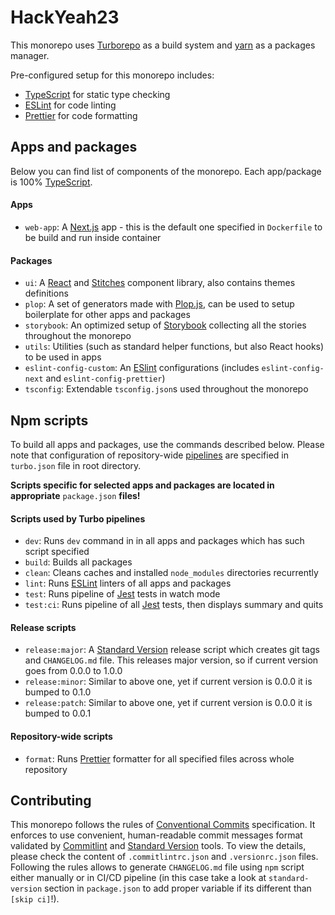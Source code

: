 # HackYeah23

This monorepo uses [Turborepo](https://turborepo.org) as a build system and [yarn](https://yarnpkg.com) as a packages manager.

Pre-configured setup for this monorepo includes:

- [TypeScript](https://www.typescriptlang.org) for static type checking
- [ESLint](https://eslint.org) for code linting
- [Prettier](https://prettier.io) for code formatting

## Apps and packages

Below you can find list of components of the monorepo. Each app/package is 100% [TypeScript](https://www.typescriptlang.org).

#### Apps

- `web-app`: A [Next.js](https://nextjs.org) app - this is the default one specified in `Dockerfile` to be build and run inside container

#### Packages

- `ui`: A [React](https://reactjs.org) and [Stitches](https://stitches.dev) component library, also contains themes definitions
- `plop`: A set of generators made with [Plop.js](https://plopjs.com), can be used to setup boilerplate for other apps and packages
- `storybook`: An optimized setup of [Storybook](https://storybook.js.org) collecting all the stories throughout the monorepo
- `utils`: Utilities (such as standard helper functions, but also React hooks) to be used in apps
- `eslint-config-custom`: An [ESlint](https://eslint.org) configurations (includes `eslint-config-next` and `eslint-config-prettier`)
- `tsconfig`: Extendable `tsconfig.json`s used throughout the monorepo

## Npm scripts

To build all apps and packages, use the commands described below. Please note that configuration of repository-wide [pipelines](https://turborepo.org/docs/core-concepts/pipelines) are specified in `turbo.json` file in root directory.

**Scripts specific for selected apps and packages are located in appropriate** `package.json` **files!**

#### Scripts used by Turbo pipelines

- `dev`: Runs `dev` command in in all apps and packages which has such script specified
- `build`: Builds all packages
- `clean`: Cleans caches and installed `node_modules` directories recurrently
- `lint`: Runs [ESLint](https://eslint.org) linters of all apps and packages
- `test`: Runs pipeline of [Jest](https://jestjs.io) tests in watch mode
- `test:ci`: Runs pipeline of all [Jest](https://jestjs.io) tests, then displays summary and quits

#### Release scripts

- `release:major`: A [Standard Version](https://github.com/conventional-changelog/standard-version) release script which creates git tags and `CHANGELOG.md` file. This releases major version, so if current version goes from 0.0.0 to 1.0.0
- `release:minor`: Similar to above one, yet if current version is 0.0.0 it is bumped to 0.1.0
- `release:patch`: Similar to above one, yet if current version is 0.0.0 it is bumped to 0.0.1

#### Repository-wide scripts

- `format`: Runs [Prettier](https://prettier.io/) formatter for all specified files across whole repository

## Contributing

This monorepo follows the rules of [Conventional Commits](https://conventionalcommits.org) specification. It enforces to use convenient, human-readable commit messages format validated by [Commitlint](https://commitlint.js.org) and [Standard Version](https://github.com/conventional-changelog/standard-version) tools. To view the details, please check the content of `.commitlintrc.json` and `.versionrc.json` files. Following the rules allows to generate `CHANGELOG.md` file using `npm` script either manually or in CI/CD pipeline (in this case take a look at `standard-version` section in `package.json` to add proper variable if its different than `[skip ci]`!).
